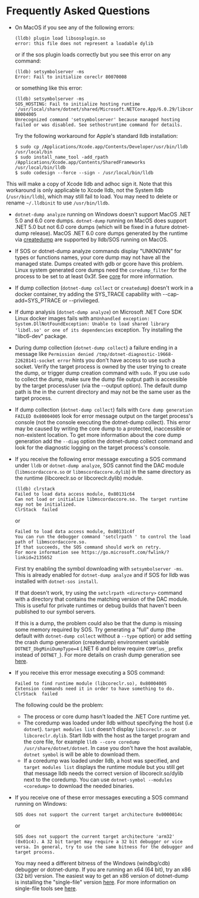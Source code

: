 Frequently Asked Questions
==========================

* On MacOS if you see any of the following errors:
    ```
    (lldb) plugin load libsosplugin.so
    error: this file does not represent a loadable dylib
    ```
    or if the sos plugin loads correctly but you see this error on any command:
    ```
    (lldb) setsymbolserver -ms
    Error: Fail to initialize coreclr 80070008
    ```
    or something like this error:
    ```
    (lldb) setsymbolserver -ms
    SOS_HOSTING: Fail to initialize hosting runtime '/usr/local/share/dotnet/shared/Microsoft.NETCore.App/6.0.29/libcoreclr.dylib' 80004005
    Unrecognized command 'setsymbolserver' because managed hosting failed or was disabled. See sethostruntime command for details.
    ```

    Try the following workaround for Apple's standard lldb installation:
    ```
    $ sudo cp /Applications/Xcode.app/Contents/Developer/usr/bin/lldb /usr/local/bin
    $ sudo install_name_tool -add_rpath /Applications/Xcode.app/Contents/SharedFrameworks /usr/local/bin/lldb
    $ sudo codesign --force --sign - /usr/local/bin/lldb
    ```

This will make a copy of Xcode lldb and adhoc sign it. Note that this workaround is only applicable to Xcode lldb, not the System lldb (`/usr/bin/lldb`), which may still fail to load. You may need to delete or rename `~/.lldbinit` to use `/usr/bin/lldb`.

* `dotnet-dump analyze` running on Windows doesn't support MacOS .NET 5.0 and 6.0 core dumps. `dotnet-dump` running on MacOS does support .NET 5.0 but not 6.0 core dumps (which will be fixed in a future dotnet-dump release). MacOS .NET 6.0 core dumps generated by the runtime via [createdump](https://github.com/dotnet/runtime/blob/main/docs/design/coreclr/botr/xplat-minidump-generation.md#os-x) are supported by lldb/SOS running on MacOS.

* If SOS or dotnet-dump analyze commands display "UNKNOWN" for types or functions names, your core dump may not have all the managed state. Dumps created with gdb or gcore have this problem. Linux system generated core dumps need the `coredump_filter` for the process to be set to at least 0x3f. See [core](http://man7.org/linux/man-pages/man5/core.5.html) for more information.

* If dump collection (`dotnet-dump collect` or `createdump`) doesn't work in a docker container, try adding the SYS\_TRACE capability with --cap-add=SYS\_PTRACE or --privileged.
 
* If dump analysis (`dotnet-dump analyze`) on Microsoft .NET Core SDK Linux docker images fails with an`Unhandled exception: System.DllNotFoundException: Unable to load shared library 'libdl.so' or one of its dependencies` exception. Try installing the "libc6-dev" package.
 
* During dump collection (`dotnet-dump collect`) a failure ending in a message like `Permission denied /tmp/dotnet-diagnostic-19668-22628141-socket error` hints you don't have access to use such a socket. Verify the target process is owned by the user trying to create the dump, or trigger dump creation command with `sudo`. If you use `sudo` to collect the dump, make sure the dump file output path is accessible by the target process/user (via the --output option). The default dump path is the in the current directory and may not be the same user as the target process.

* If dump collection (`dotnet-dump collect`) fails with `Core dump generation FAILED 0x80004005` look for error message output on the target process's console (not the console executing the dotnet-dump collect). This error may be caused by writing the core dump to a protected, inaccessible or non-existent location. To get more information about the core dump generation add the `--diag` option the dotnet-dump collect command and look for the diagnostic logging on the target process's console.

* If you receive the following error message executing a SOS command under `lldb` or `dotnet-dump analyze`, SOS cannot find the DAC module (`libmscordaccore.so` or `libmscordaccore.dylib`) in the same directory as the runtime (libcoreclr.so or libcoreclr.dylib) module.
    ```
    (lldb) clrstack
    Failed to load data access module, 0x80131c64
    Can not load or initialize libmscordaccore.so. The target runtime may not be initialized.
    ClrStack  failed
    ```
    or
    ```
    Failed to load data access module, 0x80131c4f
    You can run the debugger command 'setclrpath ' to control the load path of libmscordaccore.so.
    If that succeeds, the SOS command should work on retry.
    For more information see https://go.microsoft.com/fwlink/?linkid=2135652
    ```
    First try enabling the symbol downloading with `setsymbolserver -ms`. This is already enabled for `dotnet-dump analyze` and if SOS for lldb was installed with `dotnet-sos install`.

    If that doesn't work, try using the `setclrpath <directory>` command with a directory that contains the matching version of the DAC module. This is useful for private runtimes or debug builds that haven't been published to our symbol servers.

    If this is a dump, the problem could also be that the dump is missing some memory required by SOS. Try generating a "full" dump (the default with `dotnet-dump collect` without a `--type` option) or add setting the crash dump generation (createdump) environment variable `DOTNET_DbgMiniDumpType=4` (.NET 6 and below require `COMPlus_` prefix instead of `DOTNET_`). For more details on crash dump generation see [here](https://docs.microsoft.com/en-us/dotnet/core/diagnostics/dumps#collecting-dumps-on-crash).

* If you receive this error message executing a SOS command:
    ```
    Failed to find runtime module (libcoreclr.so), 0x80004005
    Extension commands need it in order to have something to do.
    ClrStack  failed
    ```
    The following could be the problem:
    * The process or core dump hasn't loaded the .NET Core runtime yet.
    * The coredump was loaded under lldb without specifying the host (i.e `dotnet`). `target modules list` doesn't display `libcoreclr.so` or `libcoreclr.dylib`. Start lldb with the host as the target program and the core file, for example `lldb --core coredump /usr/share/dotnet/dotnet`. In case you don't have the host available, `dotnet symbol` is will be able to download them.
    * If a coredump was loaded under lldb, a host was specified, and `target modules list` displays the runtime module but you still get that message lldb needs the correct version of libcoreclr.so/dylib next to the coredump. You can use `dotnet-symbol --modules <coredump>` to download the needed binaries.

* If you receive one of these error messages executing a SOS command running on Windows:
    ```
    SOS does not support the current target architecture 0x0000014c
    ```
   or 
    ```
    SOS does not support the current target architecture 'arm32' (0x01c4). A 32 bit target may require a 32 bit debugger or vice versa. In general, try to use the same bitness for the debugger and target process.
    ```

    You may need a different bitness of the Windows (windbg/cdb) debugger or dotnet-dump. If you are running an x64 (64 bit), try an x86 (32 bit) version. The easiest way to get an x86 version of dotnet-dump is installing the "single-file" version [here](https://aka.ms/dotnet-dump/win-x86). For more information on single-file tools see [here](https://github.com/dotnet/diagnostics/blob/main/documentation/single-file-tools.md#single-file-diagnostic-tools).
